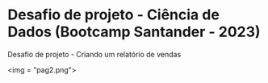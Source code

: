 # Desafio de projeto - Ciência de Dados (Bootcamp Santander - 2023)
Desafio de projeto - Criando um relatório de vendas

<img = "pag2.png">
